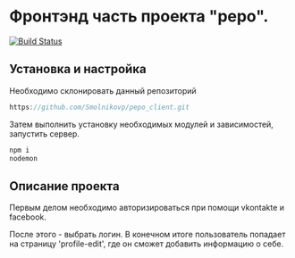 # Фронтэнд часть проекта "pepo".

[![Build Status](https://travis-ci.org/Smolnikovp/pepo_client.svg?branch=dev)](https://travis-ci.org/Smolnikovp/pepo_client)

## Установка и настройка

Необходимо склонировать данный репозиторий
```js
https://github.com/Smolnikovp/pepo_client.git
```

Затем выполнить установку необходимых модулей и зависимостей, запустить сервер.
```js
npm i
nodemon
```

## Описание проекта

Первым делом необходимо авторизироваться при помощи vkontakte и facebook.

После этого - выбрать логин.
В конечном итоге пользователь попадает на страницу 'profile-edit', где он сможет добавить информацию о себе.
